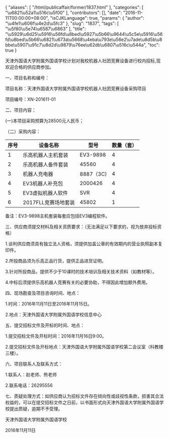 {
    "aliases": [
        "/html/publicaffair/former/1837.html"
    ],
    "categories": [
        "\u6821\u52a1\u516c\u5f00"
    ],
    "contributors": [],
    "date": "2016-11-11T00:00:00+08:00",
    "isCJKLanguage": true,
    "params": {
        "author": "\u4fe1\u606f\u4e2d\u5fc3"
    },
    "slug": "1837",
    "tags": [
        "\u5f80\u5e74\u6587\u6863"
    ],
    "title": "\u5929\u6d25\u5916\u56fd\u8bed\u5927\u5b66\u9644\u5c5e\u5916\u56fd\u8bed\u5b66\u6821\u673a\u5668\u4eba\u793e\u56e2\u7ade\u8d5b\u8bbe\u5907\u91c7\u8d2d\u9879\u76ee\u62db\u6807\u516c\u544a",
    "toc": true
}

  





天津外国语大学附属外国语学校计划对我校机器人社团竞赛设备进行校内招标,现欢迎合格的供应商参加。




一、项目名称和编号：




项目名称：天津外国语大学附属外国语学校机器人社团竞赛设备采购项目




项目编号：XN-201611-01




二、项目内容：




(一)本项目采购预算为28500元人民币；




（二）采购内容：






| 序号 | 设备名称 | 型号 | 数量（套） |
| --- | --- | --- | --- |
| 1 | 乐高机器人主机套装 | EV3-9898 | 4 |
| 2 | 乐高机器人备件套装 | 45560 | 4 |
| 3 | 机器人充电器 | 8887（3C) | 4 |
| 4 | EV3机器人补充包 | 2000426 | 4 |
| 5 | EV3虚拟机器人软件 | SVR | 4 |
| 6 | 2017FLL竞赛场地套装 | 45802 | 1 |




备注：EV3-9898主机套装每套应包括EV3编程软件。




三、供应商须提交材料及相关资质要求：（无法满足以下要求的，视为放弃投标资格）




1.谈判供应商须具有独立法人资格，须提供加盖公章的有效期内的营业执照副本复印件。




2.所投商品须为乐高正品行货，提供正品进货证明。




3.针对所投商品，提供不少于10课时的技术培训及相关技术资料（如教材等）。




4.中标后须提供乐高机器人竞赛有关的必要协助，不得因此增加额外费用。




四、现场勘查及项目咨询时间、地点：




1.时间：2016年11月11日至2016年11月15日。 




2.地点：天津外国语大学附属外国语学校信息中心




五、提交招标文件及开标的时间、地点：




1.提交招标文件及开标时间：2016年11月16日9:00。




2.提交招标文件及开标地点：天津外国语大学附属外国语学校第二会议室（科教楼三楼）。




六、项目联系人及联系方式：




1.联系人：赵老师、熊老师




2.联系电话：26295556




七、质疑处理方式：如供应商认为招标文件存在倾向性或歧视性条款，损害其合法权益的，可以在提交招标文件之日前，以书面形式向天津外国语大学附属外国语学校提出质疑，逾期不予受理。




天津外国语大学附属外国语学校




2016年11月11日


